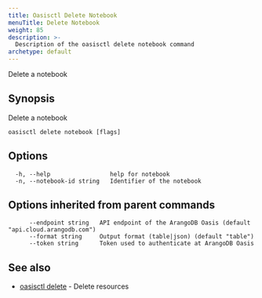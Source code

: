 ```yaml
---
title: Oasisctl Delete Notebook
menuTitle: Delete Notebook
weight: 85
description: >-
  Description of the oasisctl delete notebook command
archetype: default
---
```

Delete a notebook

## Synopsis

Delete a notebook

```
oasisctl delete notebook [flags]
```

## Options

```
  -h, --help                 help for notebook
  -n, --notebook-id string   Identifier of the notebook
```

## Options inherited from parent commands

```
      --endpoint string   API endpoint of the ArangoDB Oasis (default "api.cloud.arangodb.com")
      --format string     Output format (table|json) (default "table")
      --token string      Token used to authenticate at ArangoDB Oasis
```

## See also

* [oasisctl delete](_index.md)	 - Delete resources

